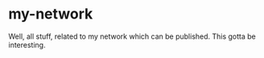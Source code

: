 # my-network
Well, all stuff, related to my network which can be published. This gotta be interesting.
